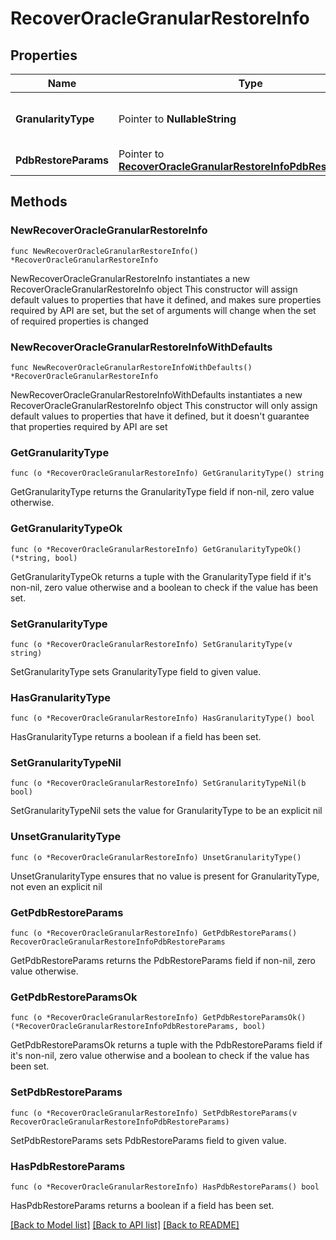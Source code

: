 # RecoverOracleGranularRestoreInfo

## Properties

Name | Type | Description | Notes
------------ | ------------- | ------------- | -------------
**GranularityType** | Pointer to **NullableString** | Specifies type of granular restore. | [optional] 
**PdbRestoreParams** | Pointer to [**RecoverOracleGranularRestoreInfoPdbRestoreParams**](RecoverOracleGranularRestoreInfoPdbRestoreParams.md) |  | [optional] 

## Methods

### NewRecoverOracleGranularRestoreInfo

`func NewRecoverOracleGranularRestoreInfo() *RecoverOracleGranularRestoreInfo`

NewRecoverOracleGranularRestoreInfo instantiates a new RecoverOracleGranularRestoreInfo object
This constructor will assign default values to properties that have it defined,
and makes sure properties required by API are set, but the set of arguments
will change when the set of required properties is changed

### NewRecoverOracleGranularRestoreInfoWithDefaults

`func NewRecoverOracleGranularRestoreInfoWithDefaults() *RecoverOracleGranularRestoreInfo`

NewRecoverOracleGranularRestoreInfoWithDefaults instantiates a new RecoverOracleGranularRestoreInfo object
This constructor will only assign default values to properties that have it defined,
but it doesn't guarantee that properties required by API are set

### GetGranularityType

`func (o *RecoverOracleGranularRestoreInfo) GetGranularityType() string`

GetGranularityType returns the GranularityType field if non-nil, zero value otherwise.

### GetGranularityTypeOk

`func (o *RecoverOracleGranularRestoreInfo) GetGranularityTypeOk() (*string, bool)`

GetGranularityTypeOk returns a tuple with the GranularityType field if it's non-nil, zero value otherwise
and a boolean to check if the value has been set.

### SetGranularityType

`func (o *RecoverOracleGranularRestoreInfo) SetGranularityType(v string)`

SetGranularityType sets GranularityType field to given value.

### HasGranularityType

`func (o *RecoverOracleGranularRestoreInfo) HasGranularityType() bool`

HasGranularityType returns a boolean if a field has been set.

### SetGranularityTypeNil

`func (o *RecoverOracleGranularRestoreInfo) SetGranularityTypeNil(b bool)`

 SetGranularityTypeNil sets the value for GranularityType to be an explicit nil

### UnsetGranularityType
`func (o *RecoverOracleGranularRestoreInfo) UnsetGranularityType()`

UnsetGranularityType ensures that no value is present for GranularityType, not even an explicit nil
### GetPdbRestoreParams

`func (o *RecoverOracleGranularRestoreInfo) GetPdbRestoreParams() RecoverOracleGranularRestoreInfoPdbRestoreParams`

GetPdbRestoreParams returns the PdbRestoreParams field if non-nil, zero value otherwise.

### GetPdbRestoreParamsOk

`func (o *RecoverOracleGranularRestoreInfo) GetPdbRestoreParamsOk() (*RecoverOracleGranularRestoreInfoPdbRestoreParams, bool)`

GetPdbRestoreParamsOk returns a tuple with the PdbRestoreParams field if it's non-nil, zero value otherwise
and a boolean to check if the value has been set.

### SetPdbRestoreParams

`func (o *RecoverOracleGranularRestoreInfo) SetPdbRestoreParams(v RecoverOracleGranularRestoreInfoPdbRestoreParams)`

SetPdbRestoreParams sets PdbRestoreParams field to given value.

### HasPdbRestoreParams

`func (o *RecoverOracleGranularRestoreInfo) HasPdbRestoreParams() bool`

HasPdbRestoreParams returns a boolean if a field has been set.


[[Back to Model list]](../README.md#documentation-for-models) [[Back to API list]](../README.md#documentation-for-api-endpoints) [[Back to README]](../README.md)


